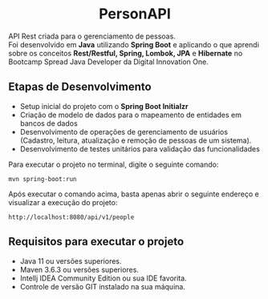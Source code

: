 <h1 align="center">
   PersonAPI
</h1>


API Rest criada para o gerenciamento de pessoas.   
Foi desenvolvido em **Java** utilizando **Spring Boot** e aplicando o que aprendi sobre os conceitos **Rest/Restful, Spring, Lombok, JPA** e **Hibernate** no Bootcamp Spread Java Developer da Digital Innovation One.   

## Etapas de Desenvolvimento

* Setup inicial do projeto com o **Spring Boot Initialzr** 
* Criação de modelo de dados para o mapeamento de entidades em bancos de dados
* Desenvolvimento de operações de gerenciamento de usuários (Cadastro, leitura, atualização e remoção de pessoas de um sistema).
* Desenvolvimento de testes unitários para validação das funcionalidades

Para executar o projeto no terminal, digite o seguinte comando:

```shell script
mvn spring-boot:run 
```

Após executar o comando acima, basta apenas abrir o seguinte endereço e visualizar a execução do projeto:

```
http://localhost:8080/api/v1/people
```
## Requisitos para executar o projeto

* Java 11 ou versões superiores.
* Maven 3.6.3 ou versões superiores.
* Intellj IDEA Community Edition ou sua IDE favorita.
* Controle de versão GIT instalado na sua máquina.
